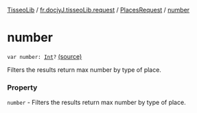 [TisseoLib](../../index.md) / [fr.docjyJ.tisseoLib.request](../index.md) / [PlacesRequest](index.md) / [number](./number.md)

# number

`var number: `[`Int`](https://kotlinlang.org/api/latest/jvm/stdlib/kotlin/-int/index.html)`?` [(source)](https://github.com/docjyj/tisseoLib/tree/master/src/main/kotlin/fr/docjyJ/tisseoLib/request/PlacesRequest.kt#L43)

Filters the results return max number by type of place.

### Property

`number` - Filters the results return max number by type of place.